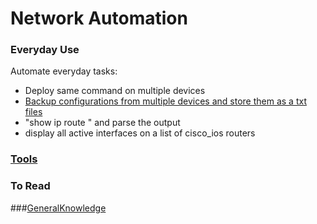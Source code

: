 # Network Automation 

### Everyday Use 

Automate everyday tasks:

- Deploy same command on multiple devices
- [Backup configurations from multiple devices and store them as a txt files](pending)
- "show ip route " and parse the output
- display all active interfaces on a list of cisco_ios routers

### [Tools](https://github.com/markillob/NetworkAutomation/blob/master/tools/opensourcetools.md)

### To Read

###[GeneralKnowledge](https://github.com/markillob/NetworkAutomation/blob/master/tools/networking_notes.md)

